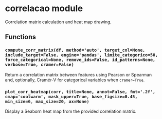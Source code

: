 # correlacao module

Correlation matrix calculation and heat map drawing.

## Functions

### `compute_corr_matrix(df, method='auto', target_col=None, include_target=False, engine='pandas', limite_categorico=50, force_categorical=None, remove_ids=False, id_patterns=None, verbose=True, cramer=False)`
Return a correlation matrix between features using Pearson or Spearman and,
optionally, Cramér‑V for categorical variables when `cramer=True`.

### `plot_corr_heatmap(corr, title=None, annot=False, fmt='.2f', cmap='coolwarm', mask_upper=True, base_figsize=0.45, min_size=6, max_size=20, ax=None)`
Display a Seaborn heat map from the provided correlation matrix.
